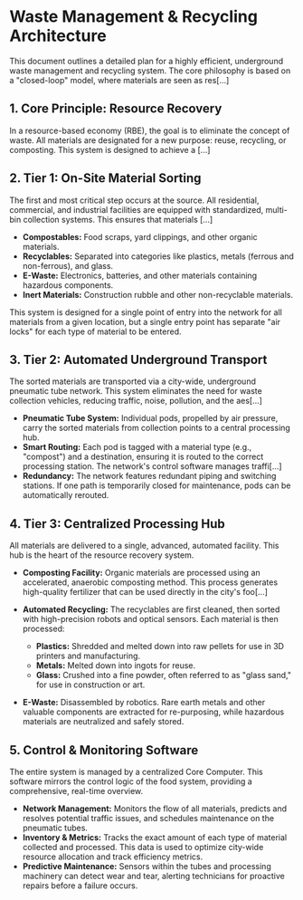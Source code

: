 # Waste Management & Recycling Architecture

This document outlines a detailed plan for a highly efficient, underground waste management and recycling system. The core philosophy is based on a "closed-loop" model, where materials are seen as res[...]  

## 1. Core Principle: Resource Recovery

In a resource-based economy (RBE), the goal is to eliminate the concept of waste. All materials are designated for a new purpose: reuse, recycling, or composting. This system is designed to achieve a [...]  

## 2. Tier 1: On-Site Material Sorting

The first and most critical step occurs at the source. All residential, commercial, and industrial facilities are equipped with standardized, multi-bin collection systems. This ensures that materials [...]  

- **Compostables:** Food scraps, yard clippings, and other organic materials.  
- **Recyclables:** Separated into categories like plastics, metals (ferrous and non-ferrous), and glass.  
- **E-Waste:** Electronics, batteries, and other materials containing hazardous components.  
- **Inert Materials:** Construction rubble and other non-recyclable materials.  

This system is designed for a single point of entry into the network for all materials from a given location, but a single entry point has separate "air locks" for each type of material to be entered.

## 3. Tier 2: Automated Underground Transport

The sorted materials are transported via a city-wide, underground pneumatic tube network. This system eliminates the need for waste collection vehicles, reducing traffic, noise, pollution, and the aes[...]  

- **Pneumatic Tube System:** Individual pods, propelled by air pressure, carry the sorted materials from collection points to a central processing hub.  
- **Smart Routing:** Each pod is tagged with a material type (e.g., "compost") and a destination, ensuring it is routed to the correct processing station. The network's control software manages traffi[...]  
- **Redundancy:** The network features redundant piping and switching stations. If one path is temporarily closed for maintenance, pods can be automatically rerouted.

## 4. Tier 3: Centralized Processing Hub

All materials are delivered to a single, advanced, automated facility. This hub is the heart of the resource recovery system.

- **Composting Facility:** Organic materials are processed using an accelerated, anaerobic composting method. This process generates high-quality fertilizer that can be used directly in the city's foo[...]  

- **Automated Recycling:** The recyclables are first cleaned, then sorted with high-precision robots and optical sensors. Each material is then processed:  
  - **Plastics:** Shredded and melted down into raw pellets for use in 3D printers and manufacturing.  
  - **Metals:** Melted down into ingots for reuse.  
  - **Glass:** Crushed into a fine powder, often referred to as "glass sand," for use in construction or art.

- **E-Waste:** Disassembled by robotics. Rare earth metals and other valuable components are extracted for re-purposing, while hazardous materials are neutralized and safely stored.

## 5. Control & Monitoring Software

The entire system is managed by a centralized Core Computer. This software mirrors the control logic of the food system, providing a comprehensive, real-time overview.

- **Network Management:** Monitors the flow of all materials, predicts and resolves potential traffic issues, and schedules maintenance on the pneumatic tubes.  
- **Inventory & Metrics:** Tracks the exact amount of each type of material collected and processed. This data is used to optimize city-wide resource allocation and track efficiency metrics.  
- **Predictive Maintenance:** Sensors within the tubes and processing machinery can detect wear and tear, alerting technicians for proactive repairs before a failure occurs.